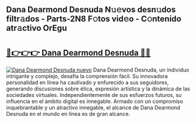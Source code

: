## Dana Dearmond Desnuda N𝚞𝚎vos desn𝚞dos filtr𝚊dos - Parts-2N8 F𝚘tos vid𝚎o - C𝚘ntenido atr𝚊ctivo OrEgu

# <h2><a href="http://mbcklu8.tromn.icu/?c=Dana+Dearmond+Desnuda">🔗👉👉👉 Dana Dearmond Desnuda 🔗🔗</a></h2>

[![Dana Dearmond Desnuda nuevo](https://i.imgur.com/pEAQMta.gif)](http://mbcklu8.tromn.icu/?c=Dana+Dearmond+Desnuda)
Dana Dearmond Desnuda, un individuo intrigante y complejo, desafía la comprensión fácil. Su innovadora personalidad en línea ha cautivado y enfurecido a sus seguidores, generando discusiones sobre ética, expresión artística y la dinámica de las sociedades virtuales. Independientemente de sus esfuerzos futuros, su influencia en el ámbito digital es innegable. Armado con un compromiso inquebrantable y un atractivo innegable, el alcance de Dana Dearmond Desnuda en el mundo en línea es de gran alcance.
